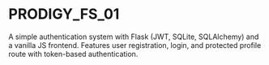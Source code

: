 # PRODIGY_FS_01
A simple authentication system with Flask (JWT, SQLite, SQLAlchemy) and a vanilla JS frontend. Features user registration, login, and protected profile route with token-based authentication.
